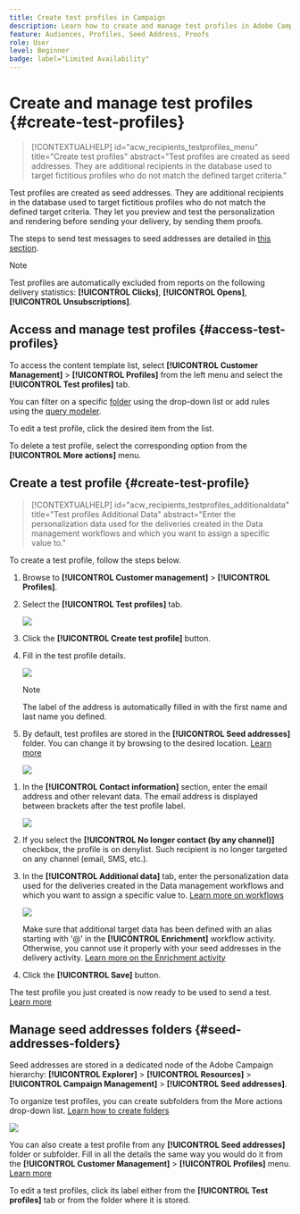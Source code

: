 ```yaml
---
title: Create test profiles in Campaign
description: Learn how to create and manage test profiles in Adobe Campaign
feature: Audiences, Profiles, Seed Address, Proofs
role: User
level: Beginner
badge: label="Limited Availability"
---
```

# Create and manage test profiles {#create-test-profiles}

>[!CONTEXTUALHELP]
>id="acw_recipients_testprofiles_menu"
>title="Create test profiles"
>abstract="Test profiles are created as seed addresses. They are additional recipients in the database used to target fictitious profiles who do not match the defined target criteria."

Test profiles are created as seed addresses. They are additional recipients in the database used to target fictitious profiles who do not match the defined target criteria. They let you preview and test the personalization and rendering before sending your delivery, by sending them proofs.

<!--Learn more on test profiles in the [Campaign v8 (client console) documentation](https://experienceleague.adobe.com/docs/campaign/campaign-v8/audience/add-profiles/test-profiles.html){target="_blank"}.-->

The steps to send test messages to seed addresses are detailed in [this section](../preview-test/test-deliveries.md#test-profiles).

>[!NOTE]
>
>Test profiles are automatically excluded from reports on the following delivery statistics: **[!UICONTROL Clicks]**, **[!UICONTROL Opens]**, **[!UICONTROL Unsubscriptions]**.

## Access and manage test profiles {#access-test-profiles}

To access the content template list, select **[!UICONTROL Customer Management]** > **[!UICONTROL Profiles]** from the left menu and select the **[!UICONTROL Test profiles]** tab.

You can filter on a specific [folder](../get-started/permissions.md#folders) using the drop-down list or add rules using the [query modeler](../query/query-modeler-overview.md).

To edit a test profile, click the desired item from the list.

To delete a test profile, select the corresponding option from the **[!UICONTROL More actions]** menu.

## Create a test profile {#create-test-profile}

>[!CONTEXTUALHELP]
>id="acw_recipients_testprofiles_additionaldata"
>title="Test profiles Additional Data"
>abstract="Enter the personalization data used for the deliveries created in the Data management workflows and which you want to assign a specific value to."

To create a test profile, follow the steps below.

1. Browse to **[!UICONTROL Customer management]** > **[!UICONTROL Profiles]**.

1. Select the **[!UICONTROL Test profiles]** tab.

    ![](assets/test-profile-list.png)

1. Click the **[!UICONTROL Create test profile]** button.

1. Fill in the test profile details. <!--Most of the fields are the same as when creating profiles. [Learn more]-->

    ![](assets/test-profile-details.png)

    >[!NOTE]
    >
    >The label of the address is automatically filled in with the first name and last name you defined.

1. By default, test profiles are stored in the **[!UICONTROL Seed addresses]** folder. You can change it by browsing to the desired location. [Learn more](#seed-addresses-folders)

    ![](assets/test-profile-folder.png)

<!--
You do not need to enter all fields of each tab when creating a seed address. Missing personalization elements are entered randomly during delivery analysis. (Not valid?)
-->

1. In the **[!UICONTROL Contact information]** section, enter the email address and other relevant data. The email address is displayed between brackets after the test profile label.

    ![](assets/test-profile-address.png)

1. If you select the **[!UICONTROL No longer contact (by any channel)]** checkbox, the profile is on denylist. Such recipient is no longer targeted on any channel (email, SMS, etc.).

1. In the **[!UICONTROL Additional data]** tab, enter the personalization data used for the deliveries created in the Data management workflows and which you want to assign a specific value to. [Learn more on workflows](../workflows/gs-workflows.md)

    ![](assets/test-profile-additional-data.png)
    
   Make sure that additional target data has been defined with an alias starting with '@' in the **[!UICONTROL Enrichment]** workflow activity. Otherwise, you cannot use it properly with your seed addresses in the delivery activity. [Learn more on the Enrichment activity](../workflows/activities/enrichment.md)

1. Click the **[!UICONTROL Save]** button.

The test profile you just created is now ready to be used to send a test. [Learn more](../preview-test/test-deliveries.md#test-profiles)

<!--Use test profiles in Direct mail? cf v7/v8-->

## Manage seed addresses folders {#seed-addresses-folders}

Seed addresses are stored in a dedicated node of the Adobe Campaign hierarchy: **[!UICONTROL Explorer]** > **[!UICONTROL Resources]** > **[!UICONTROL Campaign Management]** > **[!UICONTROL Seed addresses]**.

To organize test profiles, you can create subfolders from the More actions drop-down list. [Learn how to create folders](../get-started/permissions.md#folders)

![](assets/test-profile-sub-folders.png)

You can also create a test profile from any **[!UICONTROL Seed addresses]** folder or subfolder. Fill in all the details the same way you would do it from the **[!UICONTROL Customer Management]** > **[!UICONTROL Profiles]** menu. [Learn more](#create-test-profile)

To edit a test profiles, click its label either from the **[!UICONTROL Test profiles]** tab or from the folder where it is stored.


